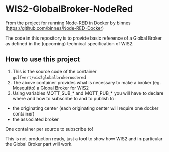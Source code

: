 # WIS2-GlobalBroker-NodeRed

From the project for running Node-RED in Docker by binnes (https://github.com/binnes/Node-RED-Docker)

The code in this repository is to provide basic reference of a Global Broker as defined in the (upcoming) technical specification of WIS2.

## How to use this project

1. This is the source code of the container `golfvert/wis2globalbrokernodered`
2. The above container provides what is necessary to make a broker (eg. Mosquitto) a Global Broker for WIS2
3. Using variables MQTT_SUB_* and MQTT_PUB_* you will have to declare where and how to subscribe to and to publish to:
* the originating center (each originating center will require one docker container)
* the associated broker

One container per source to subscribe to!

This is not production ready, just a tool to show how WIS2 and in particular the Global Broker part will work.
